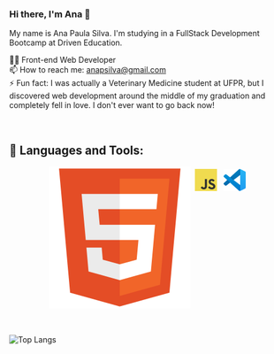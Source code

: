 ### Hi there, I'm Ana 👋

<!--
**anapsv/anapsv** is a ✨ _special_ ✨ repository because its `README.md` (this file) appears on your GitHub profile.

Here are some ideas to get you started:

- 🔭 I’m currently working on ...
- 🌱 I’m currently learning ...
- 👯 I’m looking to collaborate on ...
- 🤔 I’m looking for help with ...
- 💬 Ask me about ...
- 📫 How to reach me: ...
- 😄 Pronouns: ...
- ⚡ Fun fact: ...
-->

My name is Ana Paula Silva. I'm studying in a FullStack Development Bootcamp at Driven Education.

👨‍💻 Front-end Web Developer<br/>
📫 How to reach me: anapsilva@gmail.com<br/>
⚡ Fun fact: I was actually a Veterinary Medicine student at UFPR, but I discovered web development around the middle of my graduation and completely fell in love. I don't ever want to go back now!

<br/>

## 🧰 Languages and Tools:
<p align="center">
<img src="https://raw.githubusercontent.com/devicons/devicon/master/icons/html5/html5-original.svg" />
<img src="https://raw.githubusercontent.com/github/explore/80688e429a7d4ef2fca1e82350fe8e3517d3494d/topics/javascript/javascript.png" alt="Javascript" height="40" style="vertical-align:top; margin:4px">
<img src="https://raw.githubusercontent.com/github/explore/80688e429a7d4ef2fca1e82350fe8e3517d3494d/topics/visual-studio-code/visual-studio-code.png" alt="VS Code" height="40" style="vertical-align:top; margin:4px">
</p>

<br/>

![Top Langs](https://github-readme-stats.vercel.app/api/top-langs/?username=anapsv&theme=tokyonight)
